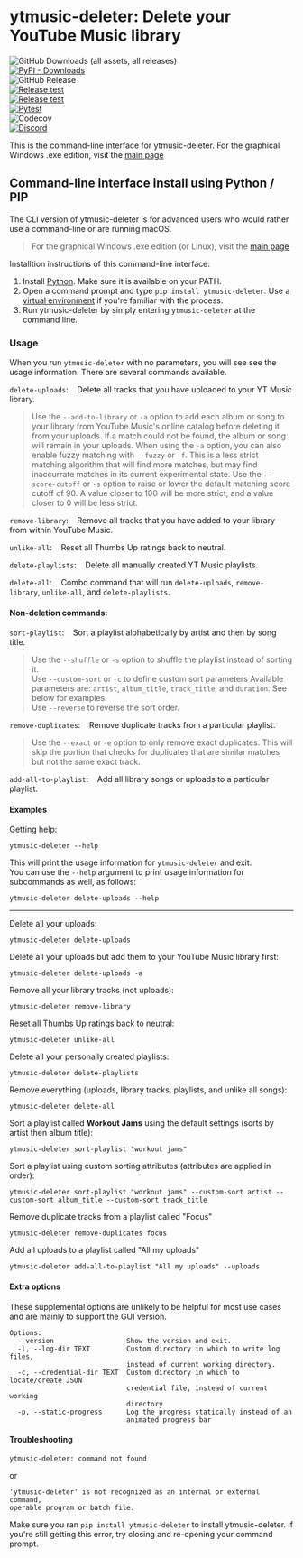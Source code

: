 # ytmusic-deleter: Delete your YouTube Music library
![GitHub Downloads (all assets, all releases)](https://img.shields.io/github/downloads/apastel/ytmusic-deleter/total?label=.exe%20Downloads)  
[![PyPI - Downloads](https://img.shields.io/pypi/dm/ytmusic-deleter?logo=pypi&logoColor=yellow&label=PyPI%20Downloads)](https://pypi.org/project/ytmusic-deleter/)  
![GitHub Release](https://img.shields.io/github/v/release/apastel/ytmusic-deleter)  
[![Release test](https://github.com/apastel/ytmusic-deleter/actions/workflows/build-exe.yml/badge.svg)](https://github.com/apastel/ytmusic-deleter/actions/workflows/build-exe.yml)  
[![Release test](https://github.com/apastel/ytmusic-deleter/actions/workflows/build-deb.yml/badge.svg)](https://github.com/apastel/ytmusic-deleter/actions/workflows/build-deb.yml)  
[![Pytest](https://github.com/apastel/ytmusic-deleter/actions/workflows/pytest.yml/badge.svg)](https://github.com/apastel/ytmusic-deleter/actions/workflows/pytest.yml)  
![Codecov](https://img.shields.io/codecov/c/github/apastel/ytmusic-deleter?color=green)  
[![Discord](https://img.shields.io/discord/1156973782741827686?logo=discord)](https://discord.gg/M9t5H8njrM)

This is the command-line interface for ytmusic-deleter. For the graphical Windows .exe edition, visit the [main page](https://github.com/apastel/ytmusic-deleter)

## Command-line interface install using Python / PIP
The CLI version of ytmusic-deleter is for advanced users who would rather use a command-line or are running macOS.
> For the graphical Windows .exe edition (or Linux), visit the [main page](https://github.com/apastel/ytmusic-deleter)

Installtion instructions of this command-line interface:
1. Install [Python](https://www.python.org/downloads/). Make sure it is available on your PATH.
1. Open a command prompt and type `pip install ytmusic-deleter`. Use a [virtual environment](https://virtualenv.pypa.io/en/latest/) if you're familiar with the process.
1. Run ytmusic-deleter by simply entering `ytmusic-deleter` at the command line.

### Usage
When you run `ytmusic-deleter` with no parameters, you will see see the usage information. There are several commands available.

`delete-uploads`:&nbsp;&nbsp;&nbsp;&nbsp;Delete all tracks that you have uploaded to your YT Music library.

>Use the `--add-to-library` or `-a` option to add each album or song to your library from YouTube Music's online catalog before deleting it from your uploads. If a match could not be found, the album or song will remain in your uploads.
When using the `-a` option, you can also enable fuzzy matching with `--fuzzy` or `-f`. This is a less strict matching algorithm that will find more matches,
but may find inaccurrate matches in its current experimental state. Use the `--score-cutoff` or `-s` option to raise or lower the default matching score cutoff of 90. A value closer to 100 will be more strict, and a value closer to 0 will be less strict.

`remove-library`:&nbsp;&nbsp;&nbsp;&nbsp;Remove all tracks that you have added to your library from within YouTube Music.

`unlike-all`:&nbsp;&nbsp;&nbsp;&nbsp;Reset all Thumbs Up ratings back to neutral.

`delete-playlists`:&nbsp;&nbsp;&nbsp;&nbsp;Delete all manually created YT Music playlists.

`delete-all`:&nbsp;&nbsp;&nbsp;&nbsp;Combo command that will run `delete-uploads`, `remove-library`, `unlike-all`, and `delete-playlists`.
#### Non-deletion commands:
`sort-playlist`:&nbsp;&nbsp;&nbsp;&nbsp;Sort a playlist alphabetically by artist and then by song title.

>Use the `--shuffle` or `-s` option to shuffle the playlist instead of sorting it.  
Use `--custom-sort` or `-c` to define custom sort parameters Available parameters are: `artist`, `album_title`, `track_title`, and `duration`. See below for examples.  
Use `--reverse` to reverse the sort order.

`remove-duplicates`:&nbsp;&nbsp;&nbsp;&nbsp;Remove duplicate tracks from a particular playlist.

>Use the `--exact` or `-e` option to only remove exact duplicates. This will skip the portion
that checks for duplicates that are similar matches but not the same exact track.

`add-all-to-playlist`:&nbsp;&nbsp;&nbsp;&nbsp;Add all library songs or uploads to a particular playlist.
#### Examples

Getting help:
```
ytmusic-deleter --help
```
This will print the usage information for `ytmusic-deleter` and exit.  
You can use the `--help` argument to print usage information for subcommands as well, as follows:
```
ytmusic-deleter delete-uploads --help
```
---
Delete all your uploads:
```
ytmusic-deleter delete-uploads
```
Delete all your uploads but add them to your YouTube Music library first:
```
ytmusic-deleter delete-uploads -a
```
Remove all your library tracks (not uploads):
```
ytmusic-deleter remove-library
```
Reset all Thumbs Up ratings back to neutral:
```
ytmusic-deleter unlike-all
```
Delete all your personally created playlists:
```
ytmusic-deleter delete-playlists
```
Remove everything (uploads, library tracks, playlists, and unlike all songs):
```
ytmusic-deleter delete-all
```
Sort a playlist called **Workout Jams** using the default settings (sorts by artist then album title):
```
ytmusic-deleter sort-playlist "workout jams"
```

Sort a playlist using custom sorting attributes (attributes are applied in order):
```
ytmusic-deleter sort-playlist "workout jams" --custom-sort artist --custom-sort album_title --custom-sort track_title
```

Remove duplicate tracks from a playlist called "Focus"
```
ytmusic-deleter remove-duplicates focus
```

Add all uploads to a playlist called "All my uploads"
```
ytmusic-deleter add-all-to-playlist "All my uploads" --uploads
```

#### Extra options
These supplemental options are unlikely to be helpful for most use cases and are mainly to support the GUI version.
```
Options:
  --version                  Show the version and exit.
  -l, --log-dir TEXT         Custom directory in which to write log files,
                             instead of current working directory.
  -c, --credential-dir TEXT  Custom directory in which to locate/create JSON
                             credential file, instead of current working
                             directory
  -p, --static-progress      Log the progress statically instead of an
                             animated progress bar
```
#### Troubleshooting
```
ytmusic-deleter: command not found
```
or
```
'ytmusic-deleter' is not recognized as an internal or external command,
operable program or batch file.
```
Make sure you ran `pip install ytmusic-deleter` to install ytmusic-deleter. If you're still getting this error, try closing and re-opening your command prompt.
